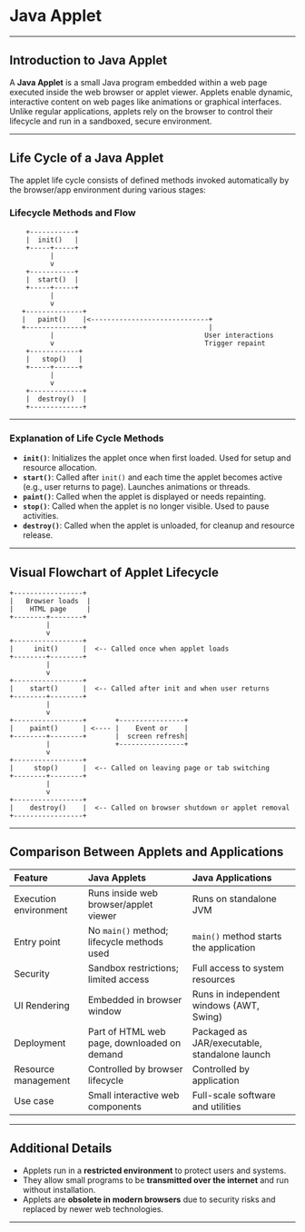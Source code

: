 # Java Applet


***

## Introduction to Java Applet

A **Java Applet** is a small Java program embedded within a web page executed inside the web browser or applet viewer. Applets enable dynamic, interactive content on web pages like animations or graphical interfaces. Unlike regular applications, applets rely on the browser to control their lifecycle and run in a sandboxed, secure environment.

***

## Life Cycle of a Java Applet

The applet life cycle consists of defined methods invoked automatically by the browser/app environment during various stages:

### Lifecycle Methods and Flow

```
    +-----------+
    |  init()   |
    +-----+-----+
          |
          v
    +-----------+
    |  start()  |
    +-----+-----+
          |
          v
   +--------------+
   |   paint()    |<-----------------------------+
   +--------------+                              |
          |                                     User interactions
          v                                     Trigger repaint
    +------------+                              
    |   stop()   |                              
    +-----+------+                              
          |                                      
          v                                   
    +-------------+
    |  destroy()  |
    +-------------+
```


***

### Explanation of Life Cycle Methods

- **`init()`**: Initializes the applet once when first loaded. Used for setup and resource allocation.
- **`start()`**: Called after `init()` and each time the applet becomes active (e.g., user returns to page). Launches animations or threads.
- **`paint()`**: Called when the applet is displayed or needs repainting.
- **`stop()`**: Called when the applet is no longer visible. Used to pause activities.
- **`destroy()`**: Called when the applet is unloaded, for cleanup and resource release.

***

## Visual Flowchart of Applet Lifecycle

```plaintext
+-----------------+
|   Browser loads  |
|    HTML page     |
+--------+--------+
         |
         v
+-----------------+
|     init()      |  <-- Called once when applet loads
+--------+--------+
         |
         v
+-----------------+
|    start()      |  <-- Called after init and when user returns
+--------+--------+
         |
         v
+-----------------+       +----------------+
|    paint()      | <---- |    Event or    |
+--------+--------+       |  screen refresh|
         |                +----------------+
         v
+-----------------+
|     stop()      |  <-- Called on leaving page or tab switching
+--------+--------+
         |
         v
+-----------------+
|    destroy()    |  <-- Called on browser shutdown or applet removal
+-----------------+
```


***

## Comparison Between Applets and Applications

| Feature | Java Applets | Java Applications |
| :-- | :-- | :-- |
| Execution environment | Runs inside web browser/applet viewer | Runs on standalone JVM |
| Entry point | No `main()` method; lifecycle methods used | `main()` method starts the application |
| Security | Sandbox restrictions; limited access | Full access to system resources |
| UI Rendering | Embedded in browser window | Runs in independent windows (AWT, Swing) |
| Deployment | Part of HTML web page, downloaded on demand | Packaged as JAR/executable, standalone launch |
| Resource management | Controlled by browser lifecycle | Controlled by application |
| Use case | Small interactive web components | Full-scale software and utilities |


***

## Additional Details

- Applets run in a **restricted environment** to protect users and systems.
- They allow small programs to be **transmitted over the internet** and run without installation.
- Applets are **obsolete in modern browsers** due to security risks and replaced by newer web technologies.

***